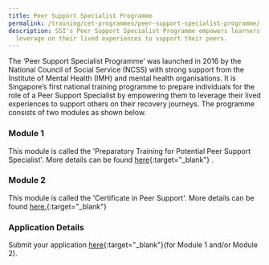 ```yaml
---
title: Peer Support Specialist Programme
permalink: /training/cet-programmes/peer-support-specialist-programme/
description: SSI's Peer Support Specialist Programme empowers learners to
  leverage on their lived experiences to support their peers.
---
```

The ‘Peer Support Specialist Programme’ was launched in 2016 by the National Council of Social Service (NCSS) with strong support from the Institute of Mental Health (IMH) and mental health organisations. It is Singapore’s first national training programme to prepare individuals for the role of a Peer Support Specialist by empowering them to leverage their lived experiences to support others on their recovery journeys. The programme consists of two modules as shown below.

### Module 1

This module is called the 'Preparatory Training for Potential Peer Support Specialist'. More details can be found [here](https://www.ssi.gov.sg/training/cet-programmes/preparatory-training-for-potential-peer-support-specialist/){:target="_blank"}   .

### Module 2

This module is called the 'Certificate in Peer Support'. More details can be found [here.](https://www.ssi.gov.sg/training/cet-programmes/certificate-in-peer-support/){:target="_blank"}   


### Application Details

Submit your application [here](https://form.gov.sg/624fda3cf1c1610014a5160b){:target="_blank"}(for Module 1 and/or Module 2).